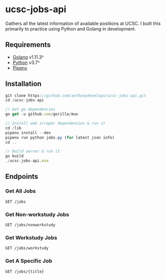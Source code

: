 # ucsc-jobs-api

Gathers all the latest information of available positions at UCSC. I built this primarily to practice using Python and Golang in development.

## Requirements

- [Golang](https://golang.org/dl/) v1.11.3^
- [Python](https://www.python.org/downloads/windows/) v3.7^
- [Pipenv](https://github.com/pypa/pipenv)

## Installation

```javascript
git clone https://github.com/anthonydevelops/ucsc-jobs-api.git
cd /ucsc-jobs-api

// Get go dependencies
go get -u github.com/gorilla/mux

// Install web scraper dependencies & run it
cd /lib
pipenv install --dev
pipenv run python jobs.py (for latest json info)
cd ..

// Build server & run it
go build
./ucsc-jobs-api.exe
```

## Endpoints

### Get All Jobs

```
GET /jobs
```

### Get Non-workstudy Jobs

```
GET /jobs/nonworkstudy
```

### Get Workstudy Jobs

```
GET /jobs/workstudy
```

### Get A Specific Job

```
GET /jobs/{title}
```
